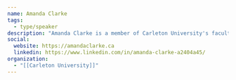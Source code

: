 ```yaml
---
name: Amanda Clarke
tags:
  - type/speaker
description: "Amanda Clarke is a member of Carleton University's faculty of the School of Public Policy and Administration. Her research examines public sector reform, policymaking and civic engagement, focusing in particular on the impact and role of digital technologies in these domains. Prior to joining Carleton, Clarke completed a doctorate at the Oxford Internet Institute, University of Oxford, as a Pierre Elliott Trudeau scholar, a Clarendon Press scholar and a fellow of the Social Sciences and Humanities Research Council of Canada. She is co-editor of \"Issues in Canadian Governance\" and author of \"Opening the Government of Canada: The Federal Bureaucracy in the Digital Age\". In 2017, Dr. Clarke was appointed Public Affairs Research Excellence Chair."
social:
  website: https://amandaclarke.ca
  linkedin: https://www.linkedin.com/in/amanda-clarke-a2404a45/
organization:
  - "[[Carleton University]]"
---
```

